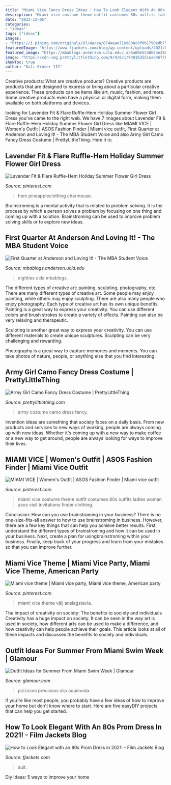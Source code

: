 ```yaml
---
title: "Miami Vice Fancy Dress Ideas : How To Look Elegant With An 80s Prom Dress In 2021!"
description: "Miami vice costume theme outfit costumes 80s outfits ladies woman asos visit invitations finder clothing"
date: "2022-12-05"
categories:
- "ideas"
tags: ["ideas"]
images:
- "https://i.pinimg.com/originals/87/4a/ea/874aeae71e9808c8f0b1790edb750e3d.jpg"
featuredImage: "https://www.fjackets.com/blog/wp-content/uploads/2021/03/Prom-Suit-Idea-from-tv-show.jpg"
featured_image: "https://mbablogs.anderson.ucla.edu/.a/6a00e5538644e288340162fc07b31e970d-600wi"
image: "https://cdn-img.prettylittlething.com/9/4/0/1/940163551ead4677bc347dfd5519d2b06654073e_CLR7048_1.JPG"
ShowToc: true
author: "Kali Ernser III"
---
```



Creative products: What are creative products?
Creative products are products that are designed to express or bring about a particular creative experience. These products can be items like art, music, fashion, and more. Some creative products even have a physical or digital form, making them available on both platforms and devices.

	

		
looking for Lavender Fit &amp; Flare Ruffle-Hem Holiday Summer Flower Girl Dress you've came to the right web. We have 7 Images about Lavender Fit &amp; Flare Ruffle-Hem Holiday Summer Flower Girl Dress like MIAMI VICE | Women&#039;s Outfit | ASOS Fashion Finder | Miami vice outfit, First Quarter at Anderson and Loving It! - The MBA Student Voice and also Army Girl Camo Fancy Dress Costume | PrettyLittleThing. Here it is:
		
    
## Lavender Fit &amp; Flare Ruffle-Hem Holiday Summer Flower Girl Dress

<img loading=lazy src="https://i.pinimg.com/originals/19/3d/f4/193df45a3bcdc9dcd7b8f4fb8f3d9bab.jpg" onerror="this.onerror=null;this.src='https://tse4.mm.bing.net/th?id=OIP.Gz4t4fcmySwB6L68NAouJgHaLH&amp;pid=15.1';" alt="Lavender Fit &amp; Flare Ruffle-Hem Holiday Summer Flower Girl Dress">

_Source: pinterest.com_

>hem pineappleclothing charmeuse. 

	

Brainstroming is a mental activity that is related to problem solving. It is the process by which a person solves a problem by focusing on one thing and coming up with a solution. Brainstroming can be used to improve problem solving skills or to explore new ideas.

    
## First Quarter At Anderson And Loving It! - The MBA Student Voice

<img loading=lazy src="https://mbablogs.anderson.ucla.edu/.a/6a00e5538644e288340162fc07b31e970d-600wi" onerror="this.onerror=null;this.src='https://tse2.mm.bing.net/th?id=OIP.LCsTuW2OXDjBar62HlChzgAAAA&amp;pid=15.1';" alt="First Quarter at Anderson and Loving It! - The MBA Student Voice">

_Source: mbablogs.anderson.ucla.edu_

>eighties ucla mbablogs. 

	

The different types of creative art: painting, sculpting, photography, etc.
There are many different types of creative art. Some people may enjoy painting, while others may enjoy sculpting. There are also many people who enjoy photography. Each type of creative art has its own unique benefits.
Painting is a great way to express your creativity. You can use different colors and brush strokes to create a variety of effects. Painting can also be very relaxing and therapeutic.

Sculpting is another great way to express your creativity. You can use different materials to create unique sculptures. Sculpting can be very challenging and rewarding.

Photography is a great way to capture memories and moments. You can take photos of nature, people, or anything else that you find interesting.

    
## Army Girl Camo Fancy Dress Costume | PrettyLittleThing

<img loading=lazy src="https://cdn-img.prettylittlething.com/9/4/0/1/940163551ead4677bc347dfd5519d2b06654073e_CLR7048_1.JPG" onerror="this.onerror=null;this.src='https://tse2.mm.bing.net/th?id=OIP.rqUOcYDHDyWxjdBFZ6Gl2AHaLz&amp;pid=15.1';" alt="Army Girl Camo Fancy Dress Costume | PrettyLittleThing">

_Source: prettylittlething.com_

>army costume camo dress fancy. 

	

Invention ideas are something that society faces on a daily basis. From new products and services to new ways of working, people are always coming up with new ideas. Whether it's coming up with a new way to make coffee or a new way to get around, people are always looking for ways to improve their lives. 

    
## MIAMI VICE | Women&#039;s Outfit | ASOS Fashion Finder | Miami Vice Outfit

<img loading=lazy src="https://i.pinimg.com/originals/df/cc/c3/dfccc39195c361bfe76dc4f93a870ea4.jpg" onerror="this.onerror=null;this.src='https://tse2.mm.bing.net/th?id=OIP.V3-Kv9Pppfo4zAdOfx9FwgHaHa&amp;pid=15.1';" alt="MIAMI VICE | Women&#039;s Outfit | ASOS Fashion Finder | Miami vice outfit">

_Source: pinterest.com_

>miami vice costume theme outfit costumes 80s outfits ladies woman asos visit invitations finder clothing. 

	

Conclusion: How can you use brainstroming in your business?
There is no one-size-fits-all answer to how to use brainstroming in business. However, there are a few key things that can help you achieve better results. First, understand the different types of brainstroming and how it can be used in your business. Next, create a plan for usingbrainstroming within your business. Finally, keep track of your progress and learn from your mistakes so that you can improve further.

    
## Miami Vice Theme | Miami Vice Party, Miami Vice Theme, American Party

<img loading=lazy src="https://i.pinimg.com/originals/87/4a/ea/874aeae71e9808c8f0b1790edb750e3d.jpg" onerror="this.onerror=null;this.src='https://tse3.mm.bing.net/th?id=OIP.0nwWw_GM8yITNu7-WcmpHgHaGL&amp;pid=15.1';" alt="Miami vice theme | Miami vice party, Miami vice theme, American party">

_Source: pinterest.com_

>miami vice theme välj anslagstavla. 

	

The impact of creativity on society: The benefits to society and individuals
Creativity has a huge impact on society. It can be seen in the way art is used in society, how different arts can be used to make a difference, and how creativity can help people achieve their goals. This article looks at all of these impacts and discusses the benefits to society and individuals.

    
## Outfit Ideas For Summer From Miami Swim Week | Glamour

<img loading=lazy src="https://media.glamour.com/photos/5695959493ef4b09520d386d/master/w_1280%2Cc_limit/fashion-2015-07-miami-summer-fashion-white-sundress-amanda-pizziconi-main.jpg" onerror="this.onerror=null;this.src='https://tse1.mm.bing.net/th?id=OIP.b2APReNrXbng6CmkExc9KAHaLH&amp;pid=15.1';" alt="Outfit Ideas for Summer From Miami Swim Week | Glamour">

_Source: glamour.com_

>pizziconi preciosos slip aquimoda. 

	

If you're like most people, you probably have a few ideas of how to improve your home but don't know where to start. Here are five easyDIY projects that can help you get started.

    
## How To Look Elegant With An 80s Prom Dress In 2021! - Film Jackets Blog

<img loading=lazy src="https://www.fjackets.com/blog/wp-content/uploads/2021/03/Prom-Suit-Idea-from-tv-show.jpg" onerror="this.onerror=null;this.src='https://tse3.mm.bing.net/th?id=OIP.M1V-jt_E1q9j7EU1cTxUGQHaIx&amp;pid=15.1';" alt="How to Look Elegant with an 80s Prom Dress in 2021! - Film Jackets Blog">

_Source: fjackets.com_

>suit. 

	

Diy Ideas: 5 ways to improve your home

